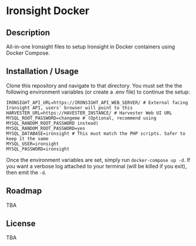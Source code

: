 # Ironsight Docker

## Description

All-in-one Ironsight files to setup Ironsight in Docker containers using Docker Compose.

## Installation / Usage

Clone this repository and navigate to that directory. You must set the the following environment variables (or create a .env file) to continue the setup:

```
IRONSIGHT_API_URL=https://IRONSIGHT_API_WEB_SERVER/ # External facing Ironsight API, users' browser will point to this
HARVESTER_URL=https://HAVESTER_INSTANCE/ # Harvester Web UI URL
MYSQL_ROOT_PASSWORD=changeme # (Optional, recommend using MYSQL_RANDOM_ROOT_PASSWORD instead)
MYSQL_RANDOM_ROOT_PASSWORD=yes
MYSQL_DATABASE=ironsight # This must match the PHP scripts. Safer to keep it the same
MYSQL_USER=ironsight
MYSQL_PASSWORD=ironsight
```

Once the environment variables are set, simply run `docker-compose up -d`. If you want a verbose log attached to your terminal (will be killed if you exit), then emit the `-d`.

## Roadmap

TBA

## License

TBA

